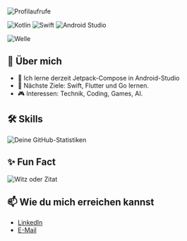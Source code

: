 # 


![Profilaufrufe](https://komarev.com/ghpvc/?username=mohamedremo&color=blue)

![Kotlin](https://img.shields.io/badge/-Kotlin-0095D5?style=for-the-badge&logo=kotlin&logoColor=white)
![Swift](https://img.shields.io/badge/-Swift-FA7343?style=for-the-badge&logo=swift&logoColor=white)
![Android Studio](https://img.shields.io/badge/-Android_Studio-3DDC84?style=for-the-badge&logo=android-studio&logoColor=white)

![Welle](https://capsule-render.vercel.app/api?type=waving&color=gradient&height=100&section=header&text=Hi+there+👋&fontSize=40&fontAlignY=40&animation=fadeIn)



## 🌟 Über mich
- 🌱 Ich lerne derzeit Jetpack-Compose in Android-Studio
- 🚀 Nächste Ziele: Swift, Flutter und Go lernen.
- 🎮 Interessen: Technik, Coding, Games, AI.

## 🛠️ Skills
![Deine GitHub-Statistiken](https://github-readme-stats.vercel.app/api?username=mohamedremo&show_icons=true&theme=radical)


## ✨ Fun Fact
![Witz oder Zitat](https://readme-jokes.vercel.app/api)

## 📫 Wie du mich erreichen kannst

- [LinkedIn](https://www.linkedin.com/in/mohamed-remo-08835b2bb)
- [E-Mail](mailto:mohamed.remo@outlook.de)
